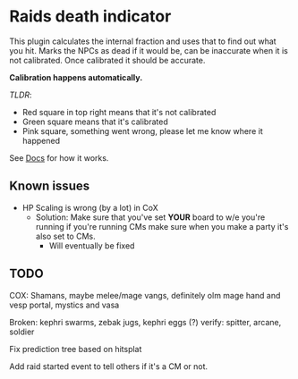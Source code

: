 # Raids death indicator
This plugin calculates the internal fraction and uses that to find out what you hit. Marks the NPCs as dead
if it would be, can be inaccurate when it is not calibrated. Once calibrated it should be accurate.

**Calibration happens automatically.**

*TLDR*:
- Red square in top right means that it's not calibrated
- Green square means that it's calibrated
- Pink square, something went wrong, please let me know where it happened

See [Docs](./docs.md) for how it works.

## Known issues
- HP Scaling is wrong (by a lot) in CoX
  - Solution: Make sure that you've set **YOUR** board to w/e you're running
    if you're running CMs make sure when you make a party it's also set to
    CMs.
    - Will eventually be fixed


TODO 
--
COX: Shamans, maybe melee/mage vangs, definitely olm mage hand and vesp portal, mystics and vasa

Broken: kephri swarms, zebak jugs, kephri eggs (?)
verify: spitter, arcane, soldier

Fix prediction tree based on hitsplat

Add raid started event to tell others if it's a CM or not.
